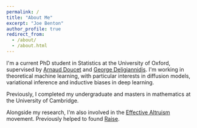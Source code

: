 ```yaml
---
permalink: /
title: "About Me"
excerpt: "Joe Benton"
author_profile: true
redirect_from: 
  - /about/
  - /about.html
---
```


I'm a current PhD student in Statistics at the University of Oxford, supervised by [Arnaud Doucet](https://www.stats.ox.ac.uk/~doucet/) and [George Deligiannidis](https://www.stats.ox.ac.uk/~deligian/). I'm working in theoretical machine learning, with particular interests in diffusion models, variational inference and inductive biases in deep learning.

Previously, I completed my undergraduate and masters in mathematics at the University of Cambridge.

Alongside my research, I'm also involved in the [Effective Altruism](https://www.effectivealtruism.org/) movement. Previously helped to found [Raise](https://www.joinraise.org/).
